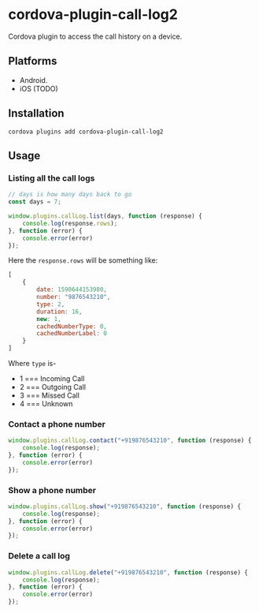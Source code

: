 # cordova-plugin-call-log2

Cordova plugin to access the call history on a device.

## Platforms

- Android.
- iOS (TODO)

## Installation

```shell script
cordova plugins add cordova-plugin-call-log2
```

## Usage

### Listing all the call logs

```javascript
// days is how many days back to go
const days = 7;

window.plugins.callLog.list(days, function (response) {
    console.log(response.rows);
}, function (error) {
    console.error(error)
});
```

Here the `response.rows` will be something like:

```javascript
[
    {
        date: 1590644153980,
        number: "9876543210",
        type: 2,
        duration: 16,
        new: 1,
        cachedNumberType: 0,
        cachedNumberLabel: 0
    }
]
```

Where `type` is-

- 1 === Incoming Call
- 2 === Outgoing Call
- 3 === Missed Call
- 4 === Unknown

### Contact a phone number

```javascript
window.plugins.callLog.contact("+919876543210", function (response) {
    console.log(response);
}, function (error) {
    console.error(error)
});
```

### Show a phone number

```javascript
window.plugins.callLog.show("+919876543210", function (response) {
    console.log(response);
}, function (error) {
    console.error(error)
});
```

### Delete a call log

```javascript
window.plugins.callLog.delete("+919876543210", function (response) {
    console.log(response);
}, function (error) {
    console.error(error)
});
```
